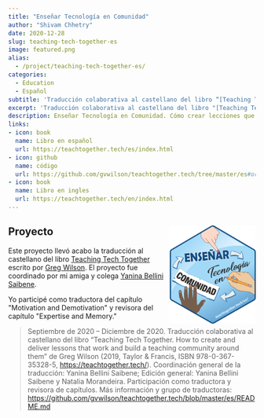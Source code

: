 ```yaml
---
title: "Enseñar Tecnología en Comunidad"
author: "Shivam Chhetry"
date: 2020-12-28
slug: teaching-tech-together-es
image: featured.png
alias:
  - /project/teaching-tech-together-es/
categories:
  - Education
  - Español
subtitle: 'Traducción colaborativa al castellano del libro “[Teaching Tech Together](https://teachtogether.tech/). How to create and deliver lessons that work and build a teaching community around them" escrito por Greg Wilson'
excerpt: 'Traducción colaborativa al castellano del libro "[Teaching Tech Together](https://teachtogether.tech/). How to create and deliver lessons that work and build a teaching community around them" escrito por Greg Wilson'
description: Enseñar Tecnología en Comunidad. Cómo crear lecciones que funcionen y construir una comunidad docente alrededor 
links:
- icon: book
  name: Libro en español
  url: https://teachtogether.tech/es/index.html
- icon: github
  name: código
  url: https://github.com/gvwilson/teachtogether.tech/tree/master/es#orientaciones-para-la-traducci%C3%B3n-
- icon: book
  name: Libro en ingles
  url: https://teachtogether.tech/en/index.html
---
```


## Proyecto <a href='https://github.com/gvwilson/teachtogether.tech/tree/master/es#orientaciones-para-la-traducci%C3%B3n-'><img src='featured-hex.png' align="right" height="200" alt='Etiqueta hexagonal ("hex sticker") para el proyecto titulado "Enseñar Tecnología en Comunidad." Las palabras parecen parte de un mapa conceptual y hay manos diferentes apuntando hacia ellas.'/></a>

Este proyecto llevó acabo la traducción al castellano del libro [Teaching Tech Together](https://teachtogether.tech/) escrito por [Greg Wilson](https://www.twitter.com/gvwilson). El proyecto fue coordinado por mi amiga y colega [Yanina Bellini Saibene](https://twitter.com/yabellini).

Yo participé como traductora del capítulo "Motivation and Demotivation" y revisora del capítulo "Expertise and Memory."

> Septiembre de 2020 – Diciembre de 2020. Traducción colaborativa al castellano del libro “Teaching Tech Together. How to create and deliver lessons that work and build a teaching community around them” de Greg Wilson (2019, Taylor & Francis, ISBN 978-0-367-35328-5, https://teachtogether.tech/). Coordinación general de la traducción: Yanina Bellini Saibene; Edición general: Yanina Bellini Saibene y Natalia Morandeira. Participación como traductora y revisora de capítulos. Más información y grupo de traductoras: https://github.com/gvwilson/teachtogether.tech/blob/master/es/README.md
